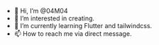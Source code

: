 - 👋 Hi, I’m @04M04
- 👀 I’m interested in creating.
- 🌱 I’m currently learning Flutter and tailwindcss.
- 📫 How to reach me via direct message.

<!---
04M04/04M04 is a ✨ special ✨ repository because its `README.md` (this file) appears on your GitHub profile.
You can click the Preview link to take a look at your changes.
--->
